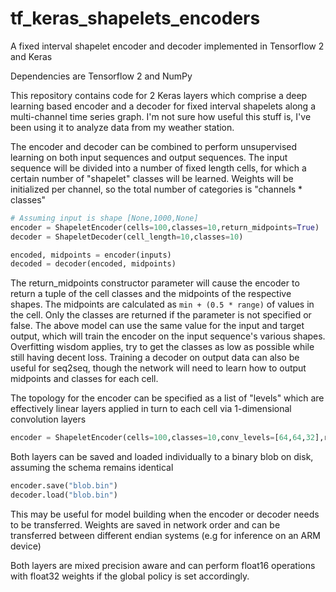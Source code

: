 # tf_keras_shapelets_encoders
A fixed interval shapelet encoder and decoder implemented in Tensorflow 2 and Keras

Dependencies are Tensorflow 2 and NumPy

This repository contains code for 2 Keras layers which comprise a deep learning based encoder and a decoder for fixed interval shapelets along a multi-channel time series graph. 
I'm not sure how useful this stuff is, I've been using it to analyze data from my weather station.

The encoder and decoder can be combined to perform unsupervised learning on both input sequences and output sequences. 
The input sequence will be divided into a number of fixed length cells, for which a certain number of "shapelet" classes will be learned.
Weights will be initialized per channel, so the total number of categories is "channels * classes"
```python
# Assuming input is shape [None,1000,None]
encoder = ShapeletEncoder(cells=100,classes=10,return_midpoints=True)
decoder = ShapeletDecoder(cell_length=10,classes=10)

encoded, midpoints = encoder(inputs)
decoded = decoder(encoded, midpoints)
```
The return_midpoints constructor parameter will cause the encoder to return a tuple of the cell classes and the midpoints of the respective shapes. The midpoints are calculated as ```min + (0.5 * range)``` of values in the cell. Only the classes are returned if the parameter is not specified or false.
The above model can use the same value for the input and target output, which will train the encoder on the input sequence's various shapes. Overfitting wisdom applies, try to get the classes as low as possible while still having decent loss.
Training a decoder on output data can also be useful for seq2seq, though the network will need to learn how to output midpoints and classes for each cell.

The topology for the encoder can be specified as a list of "levels" which are effectively linear layers applied in turn to each cell via 1-dimensional convolution layers
```python
encoder = ShapeletEncoder(cells=100,classes=10,conv_levels=[64,64,32],return_midpoints=False)
```

Both layers can be saved and loaded individually to a binary blob on disk, assuming the schema remains identical
```python
encoder.save("blob.bin")
decoder.load("blob.bin")
```
This may be useful for model building when the encoder or decoder needs to be transferred. Weights are saved in network order and can be transferred between different endian systems (e.g for inference on an ARM device)

Both layers are mixed precision aware and can perform float16 operations with float32 weights if the global policy is set accordingly.
